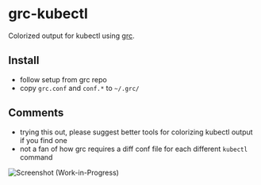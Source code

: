 # grc-kubectl
Colorized output for kubectl using [grc](https://github.com/garabik/grc).

## Install
* follow setup from grc repo
* copy `grc.conf` and `conf.*` to `~/.grc/`

## Comments
* trying this out, please suggest better tools for colorizing kubectl output if you find one
* not a fan of how grc requires a diff conf file for each different `kubectl` command

![Screenshot (Work-in-Progress)](https://i.imgur.com/teFIgKQ.png)
